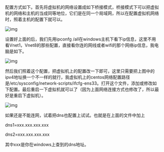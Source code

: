 配置方式如下。首先将虚拟机的网络设置成如下桥接模式，桥接模式下可以把虚拟机的网络和主机的当成同等地位，它们是在同一个局域网，所以在配置虚拟机网络时，照着主机的配置下就可以。

![img](../../md-photo/8b408a5e882a4cc8a5135cb0f92d801b.png)

设置好上面的后，我们先用ipconfg /all在windows主机下看下ip信息，这里不用看Vnet1，Vnet8的那些配置，直接看你连的网线或者wifi的那个网络ip信息，我电脑是如下。

![img](../../md-photo/56b64b0ec71b480db2ba2ce0cfd4a17d.png)

 然后我们照着这个配置，把虚拟机上的配置改一下即可，这里只需要把上图中的ipv4地址换一个不一样的就行，我虚拟机上的centos网络配置路径是/etc/sysconfig/network-scripts/ifcfg-ens33。打开这个文件，添加或修改如下配置。最后重启一下虚拟机就可以了（因为上面网络连接方式也修改了，所以最好是重启下虚拟机）。

![img](../../md-photo/2abfb582523c481caed9fd2f44bdd884.png)

如果还是不能连网，试着把dns也配置上试试。也就是在上面的文件中加上

dns1=xxx.xxx.xxx.xxx

dns2=xxx.xxx.xxx.xxx

其中xxx是你在windows上查到的dns地址。